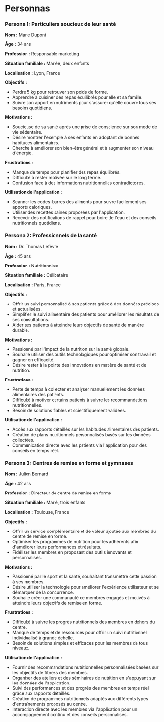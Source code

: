 # Personnas

### Persona 1: Particuliers soucieux de leur santé

**Nom :** Marie Dupont

**Âge :** 34 ans

**Profession :** Responsable marketing

**Situation familiale :** Mariée, deux enfants

**Localisation :** Lyon, France

**Objectifs :**

-   Perdre 5 kg pour retrouver son poids de forme.
-   Apprendre à cuisiner des repas équilibrés pour elle et sa famille.
-   Suivre son apport en nutriments pour s'assurer qu'elle couvre tous ses besoins quotidiens.

**Motivations :**

-   Soucieuse de sa santé après une prise de conscience sur son mode de vie sédentaire.
-   Désire montrer l'exemple à ses enfants en adoptant de bonnes habitudes alimentaires.
-   Cherche à améliorer son bien-être général et à augmenter son niveau d'énergie.

**Frustrations :**

-   Manque de temps pour planifier des repas équilibrés.
-   Difficulté à rester motivée sur le long terme.
-   Confusion face à des informations nutritionnelles contradictoires.

**Utilisation de l'application :**

-   Scanner les codes-barres des aliments pour suivre facilement ses apports caloriques.
-   Utiliser des recettes saines proposées par l'application.
-   Recevoir des notifications de rappel pour boire de l'eau et des conseils nutritionnels quotidiens.

### Persona 2: Professionnels de la santé

**Nom :** Dr. Thomas Lefèvre

**Âge :** 45 ans

**Profession :** Nutritionniste

**Situation familiale :** Célibataire

**Localisation :** Paris, France

**Objectifs :**

-   Offrir un suivi personnalisé à ses patients grâce à des données précises et actualisées.
-   Simplifier le suivi alimentaire des patients pour améliorer les résultats de ses consultations.
-   Aider ses patients à atteindre leurs objectifs de santé de manière durable.

**Motivations :**

-   Passionné par l'impact de la nutrition sur la santé globale.
-   Souhaite utiliser des outils technologiques pour optimiser son travail et gagner en efficacité.
-   Désire rester à la pointe des innovations en matière de santé et de nutrition.

**Frustrations :**

-   Perte de temps à collecter et analyser manuellement les données alimentaires des patients.
-   Difficulté à motiver certains patients à suivre les recommandations nutritionnelles.
-   Besoin de solutions fiables et scientifiquement validées.

**Utilisation de l'application :**

-   Accès aux rapports détaillés sur les habitudes alimentaires des patients.
-   Création de plans nutritionnels personnalisés basés sur les données collectées.
-   Communication directe avec les patients via l'application pour des conseils en temps réel.


### Persona 3: Centres de remise en forme et gymnases

**Nom :** Julien Bernard

**Âge :** 42 ans

**Profession :** Directeur de centre de remise en forme

**Situation familiale :** Marié, trois enfants

**Localisation :** Toulouse, France

**Objectifs :**

-   Offrir un service complémentaire et de valeur ajoutée aux membres du centre de remise en forme.
-   Optimiser les programmes de nutrition pour les adhérents afin d'améliorer leurs performances et résultats.
-   Fidéliser les membres en proposant des outils innovants et personnalisés.

**Motivations :**

-   Passionné par le sport et la santé, souhaitant transmettre cette passion à ses membres.
-   Désire utiliser la technologie pour améliorer l'expérience utilisateur et se démarquer de la concurrence.
-   Souhaite créer une communauté de membres engagés et motivés à atteindre leurs objectifs de remise en forme.

**Frustrations :**

-   Difficulté à suivre les progrès nutritionnels des membres en dehors du centre.
-   Manque de temps et de ressources pour offrir un suivi nutritionnel individualisé à grande échelle.
-   Besoin de solutions simples et efficaces pour les membres de tous niveaux.

**Utilisation de l'application :**

-   Fournir des recommandations nutritionnelles personnalisées basées sur les objectifs de fitness des membres.
-   Organiser des ateliers et des séminaires de nutrition en s'appuyant sur les données de l'application.
-   Suivi des performances et des progrès des membres en temps réel grâce aux rapports détaillés.
-   Création de programmes nutritionnels adaptés aux différents types d'entraînements proposés au centre.
-   Interaction directe avec les membres via l'application pour un accompagnement continu et des conseils personnalisés.
